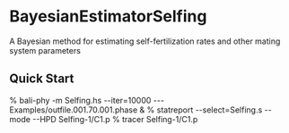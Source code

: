 # BayesianEstimatorSelfing
A Bayesian method for estimating self-fertilization rates and other mating system parameters

## Quick Start

% bali-phy -m Selfing.hs --iter=10000 --- Examples/outfile.001.70.001.phase &
% statreport --select=Selfing.s --mode --HPD Selfing-1/C1.p
% tracer Selfing-1/C1.p
